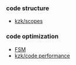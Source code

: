 ### code structure
* [kzk/scopes](http://killzonekid.com/arma-scripting-tutorials-scopes/)

### code optimization
* [FSM](https://community.bistudio.com/wiki/FSM)
* [kzk/code performance](http://killzonekid.com/arma-scripting-tutorials-code-performance/)

